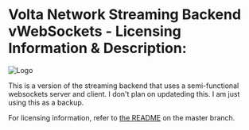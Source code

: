 # Volta Network Streaming Backend vWebSockets - Licensing Information & Description:

![Logo](http://i.imgur.com/FDQOtJr.png)

This is a version of the streaming backend that uses a semi-functional websockets server and client. I don't plan on updateding this. I am just using this as a backup.

For licensing information, refer to [the README](https://github.com/VoltaNetwork/Volta-Streaming-Server/blob/master/README.md) on the master branch.